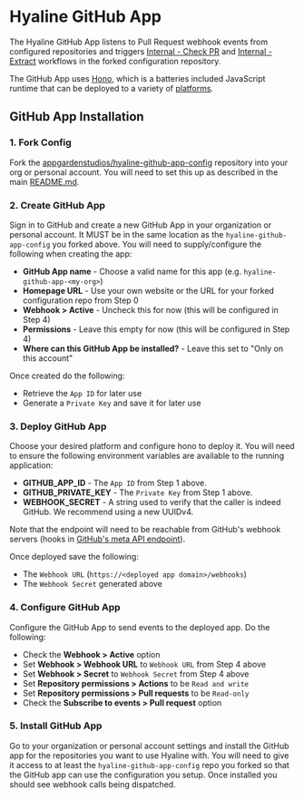 # Hyaline GitHub App
The Hyaline GitHub App listens to Pull Request webhook events from configured repositories and triggers [Internal - Check PR](../../workflows/_check-pr.yml) and [Internal - Extract](../../workflows/_extract.yml) workflows in the forked configuration repository.

The GitHub App uses [Hono](https://hono.dev/), which is a batteries included JavaScript runtime that can be deployed to a variety of [platforms](https://hono.dev/docs/getting-started/basic).

## GitHub App Installation

### 1. Fork Config
Fork the [appgardenstudios/hyaline-github-app-config](https://github.com/appgardenstudios/hyaline-github-app-config) repository into your org or personal account. You will need to set this up as described in the main [README.md](../../../README.md).

### 2. Create GitHub App
Sign in to GitHub and create a new GitHub App in your organization or personal account. It MUST be in the same location as the `hyaline-github-app-config` you forked above. You will need to supply/configure the following when creating the app:

- **GitHub App name** - Choose a valid name for this app (e.g. `hyaline-github-app-<my-org>`)
- **Homepage URL** - Use your own website or the URL for your forked configuration repo from Step 0
- **Webhook > Active** - Uncheck this for now (this will be configured in Step 4)
- **Permissions** - Leave this empty for now (this will be configured in Step 4)
- **Where can this GitHub App be installed?** - Leave this set to "Only on this account"

Once created do the following:

- Retrieve the `App ID` for later use
- Generate a `Private Key` and save it for later use

### 3. Deploy GitHub App
Choose your desired platform and configure hono to deploy it. You will need to ensure the following environment variables are available to the running application:

- **GITHUB_APP_ID** - The `App ID` from Step 1 above.
- **GITHUB_PRIVATE_KEY** - The `Private Key` from Step 1 above.
- **WEBHOOK_SECRET** - A string used to verify that the caller is indeed GitHub. We recommend using a new UUIDv4.

Note that the endpoint will need to be reachable from GitHub's webhook servers (hooks in [GitHub's meta API endpoint](https://api.github.com/meta)).

Once deployed save the following:

- The `Webhook URL` (`https://<deployed app domain>/webhooks`)
- The `Webhook Secret` generated above

### 4. Configure GitHub App
Configure the GitHub App to send events to the deployed app. Do the following:

- Check the **Webhook > Active** option
- Set **Webhook > Webhook URL** to `Webhook URL` from Step 4 above
- Set **Webhook > Secret** to `Webhook Secret` from Step 4 above
- Set **Repository permissions > Actions** to be `Read and write`
- Set **Repository permissions > Pull requests** to be `Read-only`
- Check the **Subscribe to events > Pull request** option

### 5. Install GitHub App
Go to your organization or personal account settings and install the GitHub app for the repositories you want to use Hyaline with. You will need to give it access to at least the `hyaline-github-app-config` repo you forked so that the GitHub app can use the configuration you setup. Once installed you should see webhook calls being dispatched.